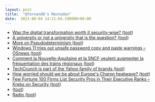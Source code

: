 ```yaml
---
layout: post
title:  "@fernand0's Mastodon"
date:  2023-08-04 14:21:04.198000+00:00
---
```

*  [Was the digital transformation worth it security-wise? ](https://securityintelligence.com/articles/was-the-digital-transformation-worth-it-security-wise) ([toot](https://mastodon.social/@fernand0/110831787324055764))
*  [A university or not a university that is the question? ](https://thonyc.wordpress.com/2023/07/22/a-university-or-not-a-university-that-is-the-question) ([toot](https://mastodon.social/@fernand0/110831625860236923))
*  [More on Pseudodeterminism ](https://blog.computationalcomplexity.org/2023/07/more-on-psuedodeterminism.htm) ([toot](https://mastodon.social/@fernand0/110831359917080673))
*  [Windows 11 tries out unsafe password copy and paste warnings  –  OSnews ](https://www.osnews.com/story/136429/windows-11-tries-out-unsafe-password-copy-and-paste-warnings) ([toot](https://mastodon.social/@fernand0/110831184048864143))
*  [Comment la Nouvelle-Aquitaine et la SNCF veulent augmenter la fréquentation des trains régionaux ](https://www.larepubliquedespyrenees.fr/economie/transports/comment-la-region-et-la-sncf-veulent-augmenter-l-offre-et-la-frequentation-des-ter-15975197.ph) ([toot](https://mastodon.social/@fernand0/110830893902708064))
*  [TechCrunch is part of the Yahoo family of brands ](https://consent.yahoo.com/v2/collectConsent?sessionId=3_cc-session_3947688d-d350-4771-9dad-95b39419439) ([toot](https://mastodon.social/@fernand0/110830536922895034))
*  [How worried should we be about Europe's Charon heatwave? ](https://www.telegraph.co.uk/world-news/2023/07/19/europe-charon-heatwave-weather-how-worried-we-should-be) ([toot](https://mastodon.social/@fernand0/110830338091642639))
*  [Few Fortune 100 Firms List Security Pros in Their Executive Ranks – Krebs on Security ](https://krebsonsecurity.com/2023/07/few-fortune-100-firms-list-security-pros-in-their-executive-ranks) ([toot](https://mastodon.social/@fernand0/110830082452523619))
*  [ ](https://mastodon.social/users/fernand0/statuses/110826902638422824/activity) ([toot](https://mastodon.social/users/fernand0/statuses/110826902638422824/activity))
*  [Radio ](https://avecesunafoto.wordpress.com/2023/08/03/radio) ([toot](https://mastodon.social/@fernand0/110826811294262852))
